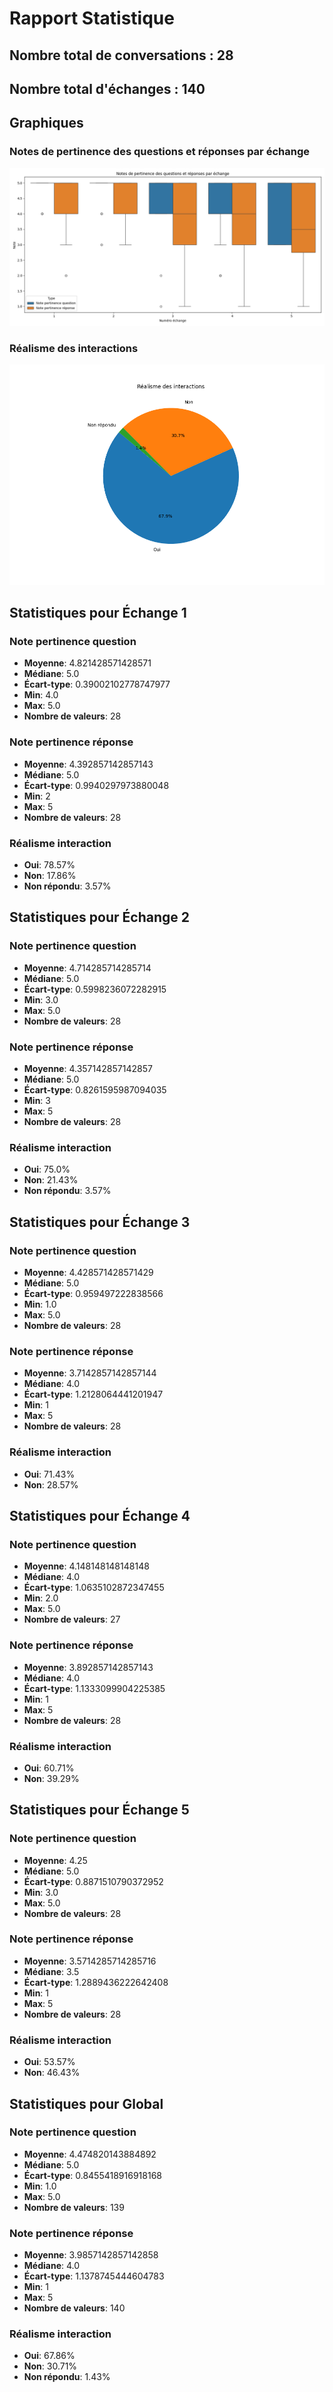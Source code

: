 # Rapport Statistique

## Nombre total de conversations : 28
## Nombre total d'échanges : 140

## Graphiques

### Notes de pertinence des questions et réponses par échange

![Notes de pertinence](notes_pertinence.png)

### Réalisme des interactions

![Réalisme des interactions](realisme_interaction.png)

## Statistiques pour Échange 1
### Note pertinence question
- **Moyenne**: 4.821428571428571
- **Médiane**: 5.0
- **Écart-type**: 0.39002102778747977
- **Min**: 4.0
- **Max**: 5.0
- **Nombre de valeurs**: 28
### Note pertinence réponse
- **Moyenne**: 4.392857142857143
- **Médiane**: 5.0
- **Écart-type**: 0.9940297973880048
- **Min**: 2
- **Max**: 5
- **Nombre de valeurs**: 28
### Réalisme interaction
- **Oui**: 78.57%
- **Non**: 17.86%
- **Non répondu**: 3.57%

## Statistiques pour Échange 2
### Note pertinence question
- **Moyenne**: 4.714285714285714
- **Médiane**: 5.0
- **Écart-type**: 0.5998236072282915
- **Min**: 3.0
- **Max**: 5.0
- **Nombre de valeurs**: 28
### Note pertinence réponse
- **Moyenne**: 4.357142857142857
- **Médiane**: 5.0
- **Écart-type**: 0.8261595987094035
- **Min**: 3
- **Max**: 5
- **Nombre de valeurs**: 28
### Réalisme interaction
- **Oui**: 75.0%
- **Non**: 21.43%
- **Non répondu**: 3.57%

## Statistiques pour Échange 3
### Note pertinence question
- **Moyenne**: 4.428571428571429
- **Médiane**: 5.0
- **Écart-type**: 0.959497222838566
- **Min**: 1.0
- **Max**: 5.0
- **Nombre de valeurs**: 28
### Note pertinence réponse
- **Moyenne**: 3.7142857142857144
- **Médiane**: 4.0
- **Écart-type**: 1.2128064441201947
- **Min**: 1
- **Max**: 5
- **Nombre de valeurs**: 28
### Réalisme interaction
- **Oui**: 71.43%
- **Non**: 28.57%

## Statistiques pour Échange 4
### Note pertinence question
- **Moyenne**: 4.148148148148148
- **Médiane**: 4.0
- **Écart-type**: 1.0635102872347455
- **Min**: 2.0
- **Max**: 5.0
- **Nombre de valeurs**: 27
### Note pertinence réponse
- **Moyenne**: 3.892857142857143
- **Médiane**: 4.0
- **Écart-type**: 1.1333099904225385
- **Min**: 1
- **Max**: 5
- **Nombre de valeurs**: 28
### Réalisme interaction
- **Oui**: 60.71%
- **Non**: 39.29%

## Statistiques pour Échange 5
### Note pertinence question
- **Moyenne**: 4.25
- **Médiane**: 5.0
- **Écart-type**: 0.8871510790372952
- **Min**: 3.0
- **Max**: 5.0
- **Nombre de valeurs**: 28
### Note pertinence réponse
- **Moyenne**: 3.5714285714285716
- **Médiane**: 3.5
- **Écart-type**: 1.2889436222642408
- **Min**: 1
- **Max**: 5
- **Nombre de valeurs**: 28
### Réalisme interaction
- **Oui**: 53.57%
- **Non**: 46.43%

## Statistiques pour Global
### Note pertinence question
- **Moyenne**: 4.474820143884892
- **Médiane**: 5.0
- **Écart-type**: 0.8455418916918168
- **Min**: 1.0
- **Max**: 5.0
- **Nombre de valeurs**: 139
### Note pertinence réponse
- **Moyenne**: 3.9857142857142858
- **Médiane**: 4.0
- **Écart-type**: 1.1378745444604783
- **Min**: 1
- **Max**: 5
- **Nombre de valeurs**: 140
### Réalisme interaction
- **Oui**: 67.86%
- **Non**: 30.71%
- **Non répondu**: 1.43%

